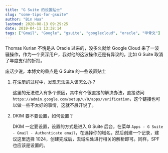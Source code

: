 ```yaml
---
title: "G Suite 的设置贴士"
slug: "some-tips-for-gsuite"
author: "Bin Hua"
lastmod: 2020-08-13 09:29:25
date: 2019-04-11 13:38:14
tags: ["Gmail", "Google", "gsuite", "googlecloud", "oracle", "甲骨文"]
---
```


Thomas Kurian 不愧是从 Oracle 过来的，没多久就给 Google Cloud 来了一波骚操作，作为一个资深用户，我对他的这波操作还是有异议的，比如 G Suite 取消了年度支付的折扣。

废话少说，本博文的重点是 G Suite 的一些设置贴士

1. 在注册的过程中，发现无法进入该怎么办？

    这里的无法进入有多个原因，其中有个很直接的解决办法，直接访问 `https://admin.google.com/setup/u/0/apps/verification`，这个链接也可以做一些不太好的事情，这就不展开说了。
    
2. DKIM 要不要设置，如何设置？

    DKIM 一定要设置，设置的方式是进入 G Suite 后台，在菜单 `Apps - G Suite - Gmail - Authenticate email`，在选择你的域名，然后创建一个记录，建议这里选择 1024，创建完成后，去域名处进行相关的解析即可。同样，SPF 也应该是设置的。